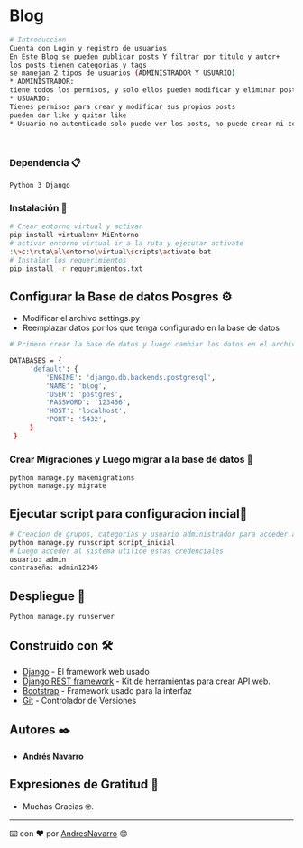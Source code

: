 
# Blog
```bash
# Introduccion
Cuenta con Login y registro de usuarios
En Este Blog se pueden publicar posts Y filtrar por titulo y autor+
los posts tienen categorias y tags
se manejan 2 tipos de usuarios (ADMINISTRADOR Y USUARIO)
* ADMINISTRADOR:
tiene todos los permisos, y solo ellos pueden modificar y eliminar posts de otro usuarios
* USUARIO:
Tienes permisos para crear y modificar sus propios posts
pueden dar like y quitar like
* Usuario no autenticado solo puede ver los posts, no puede crear ni comentar ni dar like




```

### Dependencia 📋
```
Python 3 Django

```

### Instalación 🔧

```bash
# Crear entorno virtual y activar
pip install virtualenv MiEntorno
# activar entorno virtual ir a la ruta y ejecutar activate
:\>c:\ruta\al\entorno\virtual\scripts\activate.bat
# Instalar los requerimientos
pip install -r requerimientos.txt

```

## Configurar la Base de datos Posgres ⚙️
- Modificar el archivo settings.py 
- Reemplazar datos por los que tenga configurado en la base de datos
```bash
# Primero crear la base de datos y luego cambiar los datos en el archivo settings.py

DATABASES = {
     'default': {
         'ENGINE': 'django.db.backends.postgresql',
         'NAME': 'blog',
         'USER': 'postgres',
         'PASSWORD': '123456',
         'HOST': 'localhost',
         'PORT': '5432',
     }
 }

```

### Crear Migraciones y Luego migrar a la base de datos 🔩

```
python manage.py makemigrations
python manage.py migrate
```
##  Ejecutar script para configuracion incial🚀
```bash
# Creacion de grupos, categorias y usuario administrador para acceder al sistema
python manage.py runscript script_inicial
# Luego acceder al sistema utilice estas credenciales
usuario: admin
contraseña: admin12345

```
##  Despliegue 🚀

```
Python manage.py runserver 
```


## Construido con 🛠️

* [Django](https://docs.djangoproject.com/en/2.2/) -  El framework web usado
* [Django REST framework](https://www.django-rest-framework.org/) - Kit de herramientas para crear API web.
* [Bootstrap](https://getbootstrap.com/) - Framework usado para la interfaz
* [Git](https://getbootstrap.com/) - Controlador de Versiones



## Autores ✒️
* **Andrés Navarro** 

## Expresiones de Gratitud 🎁

* Muchas Gracias 🤓.
---
⌨️ con ❤️ por [AndresNavarro](https://github.com/andreesnavarroo) 😊
